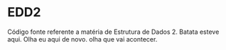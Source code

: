 # EDD2
Código fonte referente a matéria de Estrutura de Dados 2.
Batata esteve aqui.
Olha eu aqui de novo.
olha que vai acontecer.

